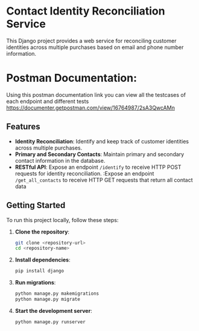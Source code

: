 # Contact Identity Reconciliation Service

This Django project provides a web service for reconciling customer identities across multiple purchases based on email and phone number information.

# Postman Documentation:
Using this postman documentation link you can view all the testcases of each endpoint and different tests https://documenter.getpostman.com/view/16764987/2sA3QwcAMn
## Features

- **Identity Reconciliation**: Identify and keep track of customer identities across multiple purchases.
- **Primary and Secondary Contacts**: Maintain primary and secondary contact information in the database.
- **RESTful API**: Expose an endpoint `/identify` to receive HTTP POST requests for identity reconciliation.
                 :Expose an endpoint `/get_all_contacts` to receive HTTP GET requests that return all contact data

## Getting Started

To run this project locally, follow these steps:

1. **Clone the repository**:

   ```bash
   git clone <repository-url>
   cd <repository-name>

2. **Install dependencies**:

   ```bash
   pip install django

3. **Run migrations**:

   ```bash
   python manage.py makemigrations
   python manage.py migrate

4. **Start the development server**:

    ```bash
    python manage.py runserver

 
